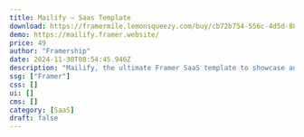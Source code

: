 ```yaml
---
title: Mailify — Saas Template
download: https://framermile.lemonsqueezy.com/buy/cb72b754-556c-4d5d-886a-efb0091e6f6f
demo: https://mailify.framer.website/
price: 49
author: "Framership"
date: 2024-11-30T08:54:45.946Z
description: "Mailify, the ultimate Framer SaaS template to showcase any SaaS related to cold email outreach, email marketing, lead generation or automation. Unlock the potential to captivate, engage, and convert your audience like never before."
ssg: ["Framer"]
css: []
ui: []
cms: []
category: [SaaS]
draft: false
---
```

